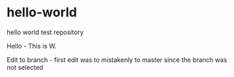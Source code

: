 # hello-world
hello world test repository

Hello - This is W.

Edit to branch - first edit was to mistakenly to master since the branch was not selected